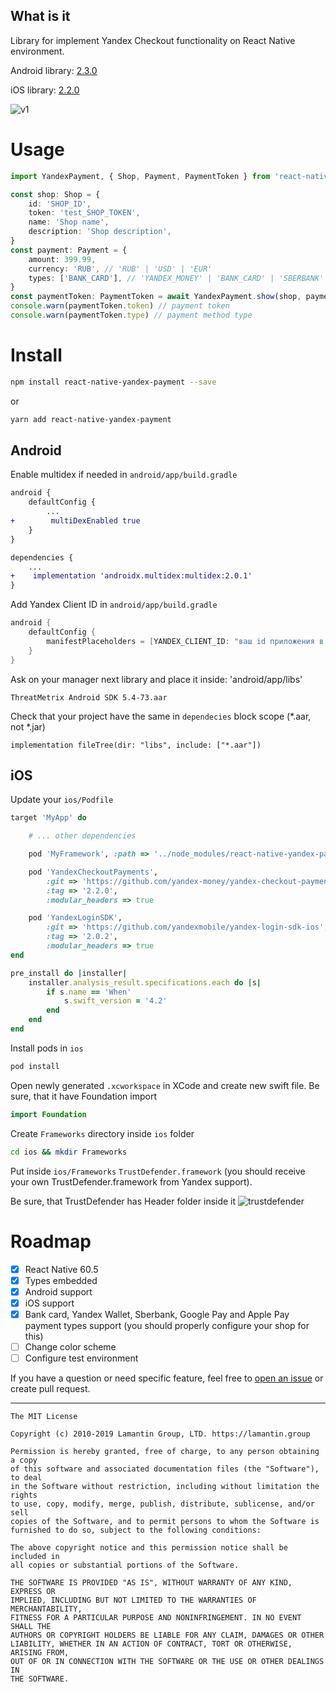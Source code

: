 What is it
----------

Library for implement Yandex Checkout functionality on React Native environment.

Android library: [2.3.0](https://github.com/yandex-money/yandex-checkout-android-sdk)

iOS library: [2.2.0](https://github.com/yandex-money/yandex-checkout-payments-swift)

![v1](./.github/v1.gif)

Usage
=====

```ts
import YandexPayment, { Shop, Payment, PaymentToken } from 'react-native-yandex-payment';

const shop: Shop = {
    id: 'SHOP_ID',
    token: 'test_SHOP_TOKEN',
    name: 'Shop name',
    description: 'Shop description',
}
const payment: Payment = {
    amount: 399.99,
    currency: 'RUB', // 'RUB' | 'USD' | 'EUR'
    types: ['BANK_CARD'], // 'YANDEX_MONEY' | 'BANK_CARD' | 'SBERBANK' | 'PAY'. PAY - means Google Pay or Apple Pay
}
const paymentToken: PaymentToken = await YandexPayment.show(shop, payment)
console.warn(paymentToken.token) // payment token
console.warn(paymentToken.type) // payment method type
```

Install
=======

```bash
npm install react-native-yandex-payment --save
```
or
```bash
yarn add react-native-yandex-payment
```

Android
-------

Enable multidex if needed in `android/app/build.gradle`
```diff
android {
    defaultConfig {
        ...
+        multiDexEnabled true
    }
}

dependencies {
    ...
+    implementation 'androidx.multidex:multidex:2.0.1'
}
```

Add Yandex Client ID in `android/app/build.gradle`
```groovy
android {
    defaultConfig {
        manifestPlaceholders = [YANDEX_CLIENT_ID: "ваш id приложения в Яндекс.Паспорте"]
    }
}
```

Ask on your manager next library and place it inside: 'android/app/libs'
```
ThreatMetrix Android SDK 5.4-73.aar
```

Check that your project have the same in `dependecies` block scope (*.aar, not *.jar)
```
implementation fileTree(dir: "libs", include: ["*.aar"])
```

iOS
---

Update your `ios/Podfile`
```ruby
target 'MyApp' do

    # ... other dependencies

    pod 'MyFramework', :path => '../node_modules/react-native-yandex-payment/ios/MyFramework.podspec'

    pod 'YandexCheckoutPayments',
        :git => 'https://github.com/yandex-money/yandex-checkout-payments-swift.git',
        :tag => '2.2.0',
        :modular_headers => true

    pod 'YandexLoginSDK',
        :git => 'https://github.com/yandexmobile/yandex-login-sdk-ios',
        :tag => '2.0.2',
        :modular_headers => true
end

pre_install do |installer|
	installer.analysis_result.specifications.each do |s|
        if s.name == 'When'
            s.swift_version = '4.2'
        end
    end
end
```

Install pods in `ios`
```bash
pod install
```

Open newly generated `.xcworkspace` in XCode and create new swift file.
Be sure, that it have Foundation import
```swift
import Foundation
```

Create `Frameworks` directory inside `ios` folder
```bash
cd ios && mkdir Frameworks
```

Put inside `ios/Frameworks` `TrustDefender.framework` (you should receive your own TrustDefender.framework from Yandex support).

Be sure, that TrustDefender has Header folder inside it
![trustdefender](./.github/trustdefender.png)

Roadmap
=======

- [x] React Native 60.5
- [x] Types embedded
- [x] Android support
- [x] iOS support
- [x] Bank card, Yandex Wallet, Sberbank, Google Pay and Apple Pay payment types support (you should properly configure your shop for this)
- [ ] Change color scheme
- [ ] Configure test environment

If you have a question or need specific feature, feel free to [open an issue](https://github.com/lamantin-group/react-native-yandex-payment/issues/new) or create pull request.


---
```
The MIT License

Copyright (c) 2010-2019 Lamantin Group, LTD. https://lamantin.group

Permission is hereby granted, free of charge, to any person obtaining a copy
of this software and associated documentation files (the "Software"), to deal
in the Software without restriction, including without limitation the rights
to use, copy, modify, merge, publish, distribute, sublicense, and/or sell
copies of the Software, and to permit persons to whom the Software is
furnished to do so, subject to the following conditions:

The above copyright notice and this permission notice shall be included in
all copies or substantial portions of the Software.

THE SOFTWARE IS PROVIDED "AS IS", WITHOUT WARRANTY OF ANY KIND, EXPRESS OR
IMPLIED, INCLUDING BUT NOT LIMITED TO THE WARRANTIES OF MERCHANTABILITY,
FITNESS FOR A PARTICULAR PURPOSE AND NONINFRINGEMENT. IN NO EVENT SHALL THE
AUTHORS OR COPYRIGHT HOLDERS BE LIABLE FOR ANY CLAIM, DAMAGES OR OTHER
LIABILITY, WHETHER IN AN ACTION OF CONTRACT, TORT OR OTHERWISE, ARISING FROM,
OUT OF OR IN CONNECTION WITH THE SOFTWARE OR THE USE OR OTHER DEALINGS IN
THE SOFTWARE.
```